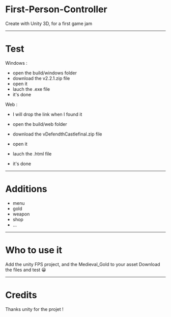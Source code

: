 # First-Person-Controller

Create with Unity 3D, for a first game jam

---------------
# Test

Windows :
- open the build/windows folder
- download the v2.2.1.zip file
- open it
- lauch the .exe file
- it's done

Web : 
- I will drop the link when I found it

- open the build/web folder
- download the vDefendthCastlefinal.zip file
- open it
- lauch the .html file
- it's done

---------------
# Additions 
  - menu
  - gold
  - weapon
  - shop
  - ...


---------------
# Who to use it

Add the unity FPS project, and the Medieval_Gold to your asset
Download the files and test 😀

---------------
# Credits 

Thanks unity for the projet !
       
